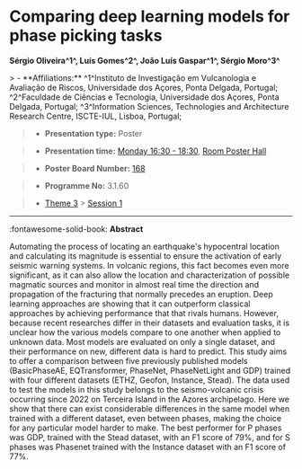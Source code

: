 # Comparing deep learning models for phase picking tasks

**Sérgio Oliveira^1^, Luís Gomes^2^, João Luís Gaspar^1^, Sérgio Moro^3^**

<!-- more -->> - **Affiliations:** ^1^Instituto de Investigação em Vulcanologia e Avaliação de Riscos, Universidade dos Açores, Ponta Delgada, Portugal; ^2^Faculdade de Ciências e Tecnologia, Universidade dos Açores, Ponta Delgada, Portugal; ^3^Information Sciences, Technologies and Architecture Research Centre, ISCTE-IUL, Lisboa, Portugal;

> - **Presentation type:** Poster

> - **Presentation time:** [Monday 16:30 - 18:30](../sessions_comparison.md#__tabbed_1_6), [Room Poster Hall](../maps_venue.md#__tabbed_1_1)

> - **Poster Board Number:** [168](../map_poster_boards.md#monday)

> - **Programme No:** 3.1.60

> - [Theme 3](../theme3.md) > [Session 1](../sessions/session-3-1.md)

--- 

:fontawesome-solid-book: **Abstract**

Automating the process of locating an earthquake's hypocentral location and calculating its magnitude is essential to ensure the activation of early seismic warning systems. In volcanic regions, this fact becomes even more significant, as it can also allow the location and characterization of possible magmatic sources and monitor in almost real time the direction and propagation of the fracturing that normally precedes an eruption. Deep learning approaches are showing that it can outperform classical approaches by achieving performance that that rivals humans. However, because recent researches differ in their datasets and evaluation tasks, it is unclear how the various models compare to one another when applied to unknown data. Most models are evaluated on only a single dataset, and their performance on new, different data is hard to predict. This study aims to offer a comparison between five previously published models (BasicPhaseAE, EQTransformer, PhaseNet, PhaseNetLight and GDP) trained with four different datasets (ETHZ, Geofon, Instance, Stead). The data used to test the models in this study belongs to the seismo-volcanic crisis occurring since 2022 on Terceira Island in the Azores archipelago. Here we show that there can exist considerable differences in the same model when trained with a different dataset, even between phases, making the choice for any particular model harder to make. The best performer for P phases was GDP, trained with the Stead dataset, with an F1 score of 79%, and for S phases was Phasenet trained with the Instance dataset with an F1 score of 77%. 

